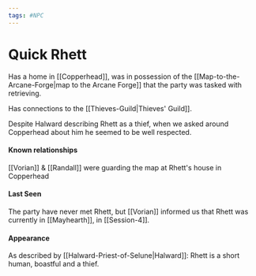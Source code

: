 ```yaml
---
tags: #NPC
---
```

# Quick Rhett
Has a home in [[Copperhead]], was in possession of the [[Map-to-the-Arcane-Forge|map to the Arcane Forge]] that the party was tasked with retrieving.

Has connections to the [[Thieves-Guild|Thieves' Guild]].

Despite Halward describing Rhett as a thief, when we asked around Copperhead about him he seemed to be well respected.

#### Known relationships
[[Vorian]] & [[Randall]] were guarding the map at Rhett's house in Copperhead

#### Last Seen
The party have never met Rhett, but [[Vorian]] informed us that Rhett was currently in [[Mayhearth]], in [[Session-4]].

#### Appearance
As described by [[Halward-Priest-of-Selune|Halward]]:
Rhett is a short human, boastful and a thief.




